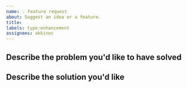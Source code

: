 ```yaml
---
name: 💡 Feature request
about: Suggest an idea or a feature.
title:
labels: type:enhancement
assignees: akkinoc
---
```


## Describe the problem you'd like to have solved

<!--
A clear and concise description of what the problem is.
-->

## Describe the solution you'd like

<!--
A clear and concise description of what you want to happen.
-->
